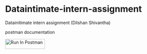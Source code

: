 # Dataintimate-intern-assignment
Datainitimate intern assignment (Dilshan Shivantha)

postman documentation

[<img src="https://run.pstmn.io/button.svg" alt="Run In Postman" style="width: 128px; height: 32px;">](https://app.getpostman.com/run-collection/28171920-46ca042a-ecdb-4477-b2d0-61f324ef2d9f?action=collection%2Ffork&source=rip_markdown&collection-url=entityId%3D28171920-46ca042a-ecdb-4477-b2d0-61f324ef2d9f%26entityType%3Dcollection%26workspaceId%3D8f1ca561-74a1-44f5-88ad-c28ab1cdc5b3)

